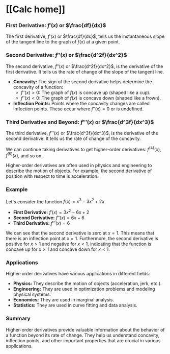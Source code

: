 # [[Calc home]]

### First Derivative: $f'(x)$ or $\frac{df}{dx}$

The first derivative, $f'(x)$ or $\frac{df}{dx}$, tells us the instantaneous slope of the tangent line to the graph of $f(x)$ at a given point. 

### Second Derivative: $f''(x)$ or $\frac{d^2f}{dx^2}$

The second derivative, $f''(x)$ or $\frac{d^2f}{dx^2}$, is the derivative of the first derivative.  It tells us the rate of change of the slope of the tangent line.  
* **Concavity:**  The sign of the second derivative helps determine the concavity of a function:
    * $f''(x) > 0$:  The graph of $f(x)$ is concave up (shaped like a cup).
    * $f''(x) < 0$:  The graph of $f(x)$ is concave down (shaped like a frown).
* **Inflection Points:**  Points where the concavity changes are called inflection points.  These occur where $f''(x) = 0$ or is undefined.
### Third Derivative and Beyond: $f'''(x)$ or $\frac{d^3f}{dx^3}$

The third derivative, $f'''(x)$ or $\frac{d^3f}{dx^3}$, is the derivative of the second derivative.  It tells us the rate of change of the concavity.

We can continue taking derivatives to get higher-order derivatives: $f^{(4)}(x)$, $f^{(5)}(x)$, and so on.  

Higher-order derivatives are often used in physics and engineering to describe the motion of objects. For example, the second derivative of position with respect to time is acceleration.

### Example

Let's consider the function $f(x) = x^3 - 3x^2 + 2x$.

* **First Derivative:** $f'(x) = 3x^2 - 6x + 2$
* **Second Derivative:** $f''(x) = 6x - 6$
* **Third Derivative:** $f'''(x) = 6$

We can see that the second derivative is zero at $x = 1$.  This means that there is an inflection point at $x = 1$.  Furthermore, the second derivative is positive for $x > 1$ and negative for $x < 1$, indicating that the function is concave up for $x > 1$ and concave down for $x < 1$.

### Applications

Higher-order derivatives have various applications in different fields:

* **Physics:** They describe the motion of objects (acceleration, jerk, etc.).
* **Engineering:** They are used in optimization problems and modeling physical systems.
* **Economics:** They are used in marginal analysis.
* **Statistics:** They are used in curve fitting and data analysis.

### Summary

Higher-order derivatives provide valuable information about the behavior of a function beyond its rate of change.  They help us understand concavity, inflection points, and other important properties that are crucial in various applications. 
